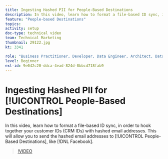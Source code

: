 ```yaml
---
title: Ingesting Hashed PII for People-Based Destinations
description: In this video, learn how to format a file-based ID sync, in order to hook together your customer IDs (CRM IDs) with hashed email addresses.
feature: "People-based Destinations"
topics: 
activity: setup
doc-type: technical video
team: Technical Marketing
thumbnail: 29122.jpg
kt: 3341

role: "Business Practitioner, Developer, Data Engineer, Architect, Data Architect, Administrator, Leader"
level: Beginner
exl-id: 9e042c20-ddca-4ead-824d-8bbcd718fab9
---
```

# Ingesting Hashed PII for [!UICONTROL People-Based Destinations]

In this video, learn how to format a file-based ID sync, in order to hook together your customer IDs (CRM IDs) with hashed email addresses. This will allow you to send the hashed email addresses to [!UICONTROL People-Based Destinations], like [!DNL Facebook].

>[!VIDEO](https://video.tv.adobe.com/v/29122/?quality=12)
